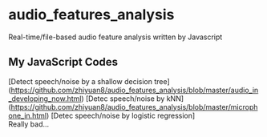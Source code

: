 # audio_features_analysis
Real-time/file-based audio feature analysis written by Javascript

## My JavaScript Codes
[Detect speech/noise by a shallow decision tree]<br/>(https://github.com/zhiyuan8/audio_features_analysis/blob/master/audio_in_developing_now.html)
[Detec speech/noise by kNN]<br/>
(https://github.com/zhiyuan8/audio_features_analysis/blob/master/microphone_in.html)
[Detec speech/noise by logistic regression]<br/>
Really bad...
